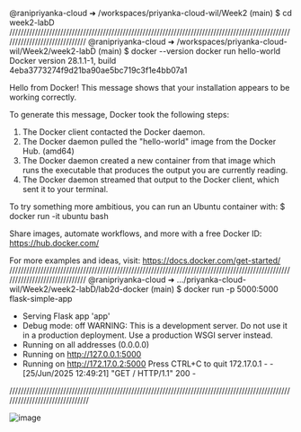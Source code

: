 @ranipriyanka-cloud ➜ /workspaces/priyanka-cloud-wil/Week2 (main) $ cd week2-labD
//////////////////////////////////////////////////////////////////////////////////////////////////////////////////////////////
@ranipriyanka-cloud ➜ /workspaces/priyanka-cloud-wil/Week2/week2-labD (main) $ docker --version
docker run hello-world
Docker version 28.1.1-1, build 4eba3773274f9d21ba90ae5bc719c3f1e4bb07a1

Hello from Docker!
This message shows that your installation appears to be working correctly.

To generate this message, Docker took the following steps:
 1. The Docker client contacted the Docker daemon.
 2. The Docker daemon pulled the "hello-world" image from the Docker Hub.
    (amd64)
 3. The Docker daemon created a new container from that image which runs the
    executable that produces the output you are currently reading.
 4. The Docker daemon streamed that output to the Docker client, which sent it
    to your terminal.

To try something more ambitious, you can run an Ubuntu container with:
 $ docker run -it ubuntu bash

Share images, automate workflows, and more with a free Docker ID:
 https://hub.docker.com/

For more examples and ideas, visit:
 https://docs.docker.com/get-started/
//////////////////////////////////////////////////////////////////////////////////////////////////////////////////////////////
@ranipriyanka-cloud ➜ .../priyanka-cloud-wil/Week2/week2-labD/lab2d-docker (main) $ docker run -p 5000:5000 flask-simple-app
 * Serving Flask app 'app'
 * Debug mode: off
WARNING: This is a development server. Do not use it in a production deployment. Use a production WSGI server instead.
 * Running on all addresses (0.0.0.0)
 * Running on http://127.0.0.1:5000
 * Running on http://172.17.0.2:5000
Press CTRL+C to quit
172.17.0.1 - - [25/Jun/2025 12:49:21] "GET / HTTP/1.1" 200 -


///////////////////////////////////////////////////////////////////////////////////////////////////////////////////////////////



![image](https://github.com/user-attachments/assets/2c0a6fbf-b839-4210-845e-e7bf7a94b411)











